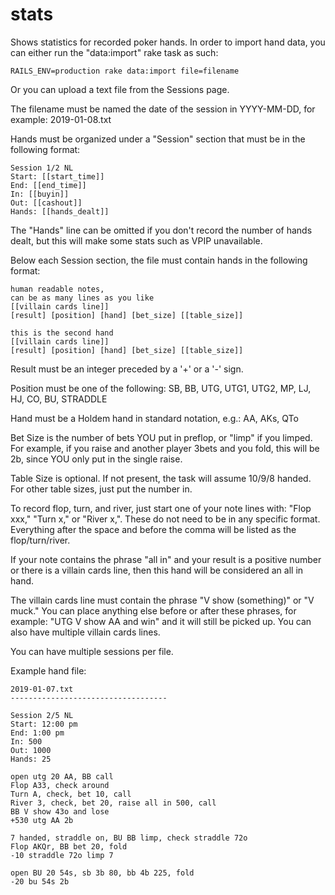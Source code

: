 # stats

Shows statistics for recorded poker hands. In order to import hand data, you can either run the "data:import" rake task as such:

```
RAILS_ENV=production rake data:import file=filename
```

Or you can upload a text file from the Sessions page.

The filename must be named the date of the session in YYYY-MM-DD, for example: 2019-01-08.txt

Hands must be organized under a "Session" section that must be in the following format:
```
Session 1/2 NL
Start: [[start_time]]
End: [[end_time]]
In: [[buyin]]
Out: [[cashout]]
Hands: [[hands_dealt]]
```

The "Hands" line can be omitted if you don't record the number of hands dealt, but this will make some stats such as VPIP unavailable.

Below each Session section, the file must contain hands in the following format:

```
human readable notes,
can be as many lines as you like
[[villain cards line]]
[result] [position] [hand] [bet_size] [[table_size]]

this is the second hand
[[villain cards line]]
[result] [position] [hand] [bet_size] [[table_size]]
```

Result must be an integer preceded by a '+' or a '-' sign.

Position must be one of the following: SB, BB, UTG, UTG1, UTG2, MP, LJ, HJ, CO, BU, STRADDLE

Hand must be a Holdem hand in standard notation, e.g.: AA, AKs, QTo

Bet Size is the number of bets YOU put in preflop, or "limp" if you limped. For example, if you raise and another player 3bets and you fold, this will be 2b, since YOU only put in the single raise.

Table Size is optional. If not present, the task will assume 10/9/8 handed. For other table sizes, just put the number in.

To record flop, turn, and river, just start one of your note lines with: "Flop xxx," "Turn x," or "River x,". These do not need to be in any specific format. Everything after the space and before the comma will be listed as the flop/turn/river.

If your note contains the phrase "all in" and your result is a positive number or there is a villain cards line, then this hand will be considered an all in hand.

The villain cards line must contain the phrase "V show (something)" or "V muck." You can place anything else before or after these phrases, for example: "UTG V show AA and win" and it will still be picked up. You can also have multiple villain cards lines.

You can have multiple sessions per file.

Example hand file:

```
2019-01-07.txt
-----------------------------------

Session 2/5 NL
Start: 12:00 pm
End: 1:00 pm
In: 500
Out: 1000
Hands: 25

open utg 20 AA, BB call
Flop A33, check around
Turn A, check, bet 10, call
River 3, check, bet 20, raise all in 500, call
BB V show 43o and lose
+530 utg AA 2b

7 handed, straddle on, BU BB limp, check straddle 72o
Flop AKQr, BB bet 20, fold
-10 straddle 72o limp 7

open BU 20 54s, sb 3b 80, bb 4b 225, fold
-20 bu 54s 2b
```
